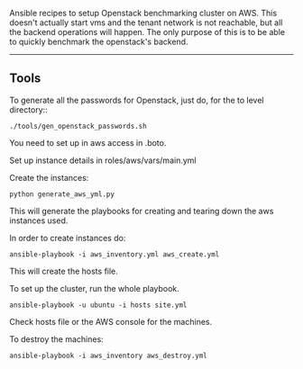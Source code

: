 Ansible recipes to setup Openstack benchmarking cluster on AWS. This doesn't actually start vms and the tenant network is not reachable, but all the backend operations will happen. The only purpose of this is to be able to quickly benchmark the openstack's backend.

-----
Tools
-----

To generate all the passwords for Openstack, just do, for the to level directory::

```
./tools/gen_openstack_passwords.sh
```

You need to set up in aws access in .boto.

Set up instance details in roles/aws/vars/main.yml

Create the instances:
```
python generate_aws_yml.py
```

This will generate the playbooks for creating and tearing down the aws instances used.

In order to create instances do:
```
ansible-playbook -i aws_inventory.yml aws_create.yml
```

This will create the hosts file.

To set up the cluster, run the whole playbook.

```
ansible-playbook -u ubuntu -i hosts site.yml
```

Check hosts file or the AWS console for the machines.

To destroy the machines:
```
ansible-playbook -i aws_inventory aws_destroy.yml
```

